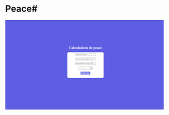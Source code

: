 # Peace# 




<a href="https://tutugt.github.io/Peace/"><img src="peace.png" class="media-object  img-responsive img-thumbnail" target="_blank"></a>
